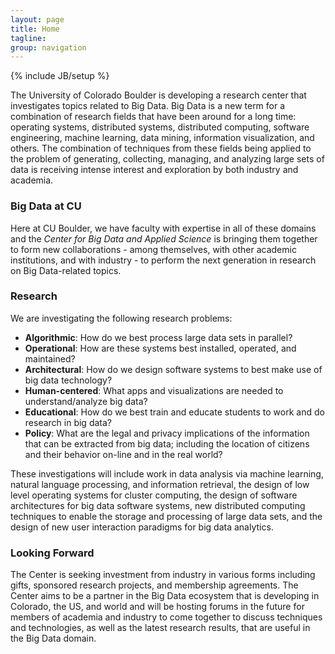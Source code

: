 ```yaml
---
layout: page
title: Home
tagline: 
group: navigation
---
```

{% include JB/setup %}

<p>The University of Colorado Boulder is developing a research center that investigates topics related to Big Data. Big Data is a new term for a combination of research fields that have been around for a long time: operating systems, distributed systems, distributed computing, software engineering, machine learning, data mining, information visualization, and others. The combination of techniques from these fields being applied to the problem of generating, collecting, managing, and analyzing large sets of data is receiving intense interest and exploration by both industry and academia.</p>

<h3>Big Data at CU</h3>
<p>Here at CU Boulder, we have faculty with expertise in all of these domains and the <i>Center for Big Data and Applied Science</i> is bringing them together to form new collaborations - among themselves, with other academic institutions, and with industry - to perform the next generation in research on Big Data-related topics.</p>

<h3>Research</h3>
<p>We are investigating the following research problems:</p>
<ul>
    <li><b>Algorithmic</b>: How do we best process large data sets in parallel?</li>
    <li><b>Operational</b>: How are these systems best installed, operated, and maintained?</li>
    <li><b>Architectural</b>: How do we design software systems to best make use of big data technology?</li>
    <li><b>Human-centered</b>: What apps and visualizations are needed to understand/analyze big data?</li>
    <li><b>Educational</b>: How do we best train and educate students to work and do research in big data?</li>
    <li><b>Policy</b>: What are the legal and privacy implications of the information that can be extracted from big data; including the location of citizens and their behavior on-line and in the real world?</li>
</ul>

<p>These investigations will include work in data analysis via machine learning, natural language processing, and information retrieval, the design of low level operating systems for cluster computing, the design of software architectures for big data software systems, new distributed computing techniques to enable the storage and processing of large data sets, and the design of new user interaction paradigms for big data analytics.</p>

<h3>Looking Forward</h3>
<p>The Center is seeking investment from industry in various forms including gifts, sponsored research projects, and membership agreements. The Center aims to be a partner in the Big Data ecosystem that is developing in Colorado, the US, and world and will be hosting forums in the future for members of academia and industry to come together to discuss techniques and technologies, as well as the latest research results, that are useful in the Big Data domain.</p>
